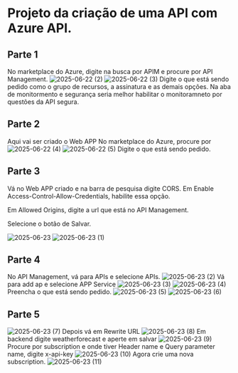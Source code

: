 # Projeto da criação de uma API com Azure API.
## Parte 1
No marketplace do Azure, digite na busca por APIM e procure por API Management.
![2025-06-22 (2)](https://github.com/user-attachments/assets/b2550eb6-a5df-4aa1-9933-b78463ac242a)
![2025-06-22 (3)](https://github.com/user-attachments/assets/f1b593c6-f0d6-4c87-9e13-7a8a7d9ea412)
Digite o que está sendo pedido como o grupo de recursos, a assinatura e as demais opções.
Na aba de monitormento e segurança seria melhor habilitar o monitoramneto por questões da API segura. 

## Parte 2
Aqui vai ser criado o Web APP
No marketplace do Azure, procure por 
![2025-06-22 (4)](https://github.com/user-attachments/assets/7eaad13a-42e0-4e49-8749-2750c33e53f6)
![2025-06-22 (5)](https://github.com/user-attachments/assets/14fd53f4-5773-4a5f-b0a3-a2c6170762ec)
Digite o que está sendo pedido.

## Parte 3
Vá no Web APP criado e na barra de pesquisa digite CORS.
Em Enable Access-Control-Allow-Credentials, habilite essa opção.

Em Allowed Origins, digite a url que está no API Management.

Selecione o botão de Salvar.

![2025-06-23](https://github.com/user-attachments/assets/609a2efa-020d-47ab-b1ec-dbfbc797d955)
![2025-06-23 (1)](https://github.com/user-attachments/assets/8c0904e1-0b5b-444d-838b-35d4451d4b94)

## Parte 4
No API Management, vá para APIs e selecione APIs.
![2025-06-23 (2)](https://github.com/user-attachments/assets/54b00390-20d2-4a18-9f6b-e629bd1e2778)
Vá para add ap e selecione APP Service
![2025-06-23 (3)](https://github.com/user-attachments/assets/6eedb0c1-cfc7-469e-9eda-0d8116b9c52f)
![2025-06-23 (4)](https://github.com/user-attachments/assets/76799abb-60db-4978-b10a-32311ad5adfb)
Preencha o que está sendo pedido.
![2025-06-23 (5)](https://github.com/user-attachments/assets/733cbe4b-8995-44ca-90d2-457ea062c373)
![2025-06-23 (6)](https://github.com/user-attachments/assets/e7b2eb6c-42d3-4911-a7f5-72b0912d5ba0)

## Parte 5
![2025-06-23 (7)](https://github.com/user-attachments/assets/911d8159-f6ab-4518-898b-e93d355ec987)
Depois vá em Rewrite URL
![2025-06-23 (8)](https://github.com/user-attachments/assets/bf927afe-ec99-4b97-8476-84df6e2bc57c)
Em backend digite weatherforecast e aperte em salvar
![2025-06-23 (9)](https://github.com/user-attachments/assets/238b3380-36e8-4263-af74-98aa74f26067)
Procure por subscription e onde tiver Header name e Query parameter name, digite x-api-key
![2025-06-23 (10)](https://github.com/user-attachments/assets/69a5d690-0529-4777-b06e-3b3503dfb13c)
Agora crie uma nova subscription.
![2025-06-23 (11)](https://github.com/user-attachments/assets/0ba4e18d-a41b-45a2-8dcf-fc76f38d229e)

